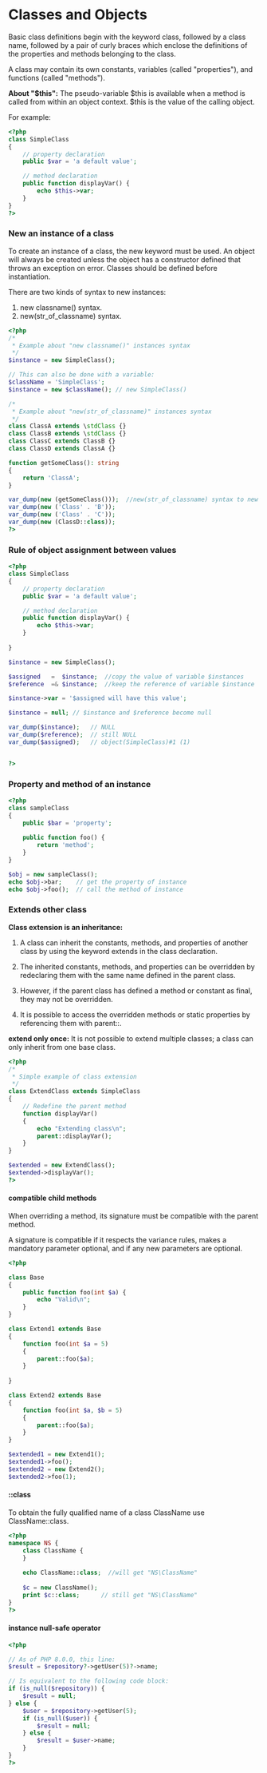 # Classes and Objects

Basic class definitions begin with the keyword class, followed by a class name, followed by a pair of curly braces which enclose the definitions of the properties and methods belonging to the class.

A class may contain its own constants, variables (called "properties"), and functions (called "methods").

**About "$this":** The pseudo-variable $this is available when a method is called from within an object context. $this is the value of the calling object.

For example:

```php
<?php
class SimpleClass
{
    // property declaration
    public $var = 'a default value';

    // method declaration
    public function displayVar() {
        echo $this->var;
    }
}
?>
```

### New an instance of a class

To create an instance of a class, the new keyword must be used. An object will always be created unless the object has a constructor defined that throws an exception on error. Classes should be defined before instantiation.

There are two kinds of syntax to new instances:
1. new classname() syntax.
2. new(str_of_classname)   syntax.

```php
<?php
/*
 * Example about "new classname()" instances syntax
 */
$instance = new SimpleClass();

// This can also be done with a variable:
$className = 'SimpleClass';
$instance = new $className(); // new SimpleClass()

/*
 * Example about "new(str_of_classname)" instances syntax
 */
class ClassA extends \stdClass {}
class ClassB extends \stdClass {}
class ClassC extends ClassB {}
class ClassD extends ClassA {}

function getSomeClass(): string
{
    return 'ClassA';
}

var_dump(new (getSomeClass()));  //new(str_of_classname) syntax to new instances.
var_dump(new ('Class' . 'B'));
var_dump(new ('Class' . 'C'));
var_dump(new (ClassD::class)); 
?>
```


### Rule of object assignment between values



```php
<?php
class SimpleClass
{
    // property declaration
    public $var = 'a default value';

    // method declaration
    public function displayVar() {
        echo $this->var;
    }
    
}

$instance = new SimpleClass();

$assigned   =  $instance;  //copy the value of variable $instances
$reference  =& $instance;  //keep the reference of variable $instance

$instance->var = '$assigned will have this value';

$instance = null; // $instance and $reference become null

var_dump($instance);   // NULL
var_dump($reference);  // still NULL
var_dump($assigned);   // object(SimpleClass)#1 (1)


?>
```


### Property and method of an instance


```php
<?php
class sampleClass
{
    public $bar = 'property';
    
    public function foo() {
        return 'method';
    }
}

$obj = new sampleClass();
echo $obj->bar;    // get the property of instance
echo $obj->foo();  // call the method of instance
```


### Extends other class

**Class extension is an inheritance:**  
1. A class can inherit the constants, methods, and properties of another class by using the keyword extends in the class declaration. 

2. The inherited constants, methods, and properties can be overridden by redeclaring them with the same name defined in the parent class.

3. However, if the parent class has defined a method or constant as final, they may not be overridden.

4.  It is possible to access the overridden methods or static properties by referencing them with parent::.

**extend only once:** It is not possible to extend multiple classes; a class can only inherit from one base class.

```php
<?php
/*
 * Simple example of class extension
 */
class ExtendClass extends SimpleClass
{
    // Redefine the parent method
    function displayVar()
    {
        echo "Extending class\n";
        parent::displayVar();
    }
}

$extended = new ExtendClass();
$extended->displayVar();
?>
```

#### compatible child methods

When overriding a method, its signature must be compatible with the parent method.

A signature is compatible if it respects the variance rules, makes a mandatory parameter optional, and if any new parameters are optional. 

```php
<?php

class Base
{
    public function foo(int $a) {
        echo "Valid\n";
    }
}

class Extend1 extends Base
{
    function foo(int $a = 5)
    {
        parent::foo($a);
    }
    
}

class Extend2 extends Base
{
    function foo(int $a, $b = 5)
    {
        parent::foo($a);
    }
}

$extended1 = new Extend1();
$extended1->foo();
$extended2 = new Extend2();
$extended2->foo(1);
```

#### ::class 

To obtain the fully qualified name of a class ClassName use ClassName::class. 

```php
<?php
namespace NS {
    class ClassName {
    }
    
    echo ClassName::class;  //will get "NS\ClassName"
    
    $c = new ClassName();
    print $c::class;      // still get "NS\ClassName"
}
?>
```

#### instance null-safe operator

```php
<?php

// As of PHP 8.0.0, this line:
$result = $repository?->getUser(5)?->name;

// Is equivalent to the following code block:
if (is_null($repository)) {
    $result = null;
} else {
    $user = $repository->getUser(5);
    if (is_null($user)) {
        $result = null;
    } else {
        $result = $user->name;
    }
}
?>
```

